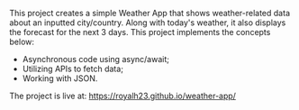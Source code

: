 This project creates a simple Weather App that shows weather-related data about an inputted
city/country. Along with today's weather, it also displays the forecast for the next 3 days.
This project implements the concepts below:

- Asynchronous code using async/await;
- Utilizing APIs to fetch data;
- Working with JSON.

The project is live at: https://royalh23.github.io/weather-app/
